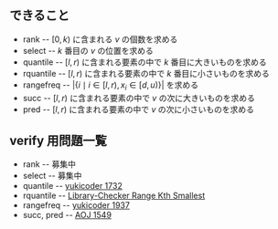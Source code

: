 
## できること
- rank
-- $\lbrack 0, k)$ に含まれる $v$ の個数を求める
- select
-- $k$ 番目の $v$ の位置を求める
- quantile
-- $\lbrack l, r)$ に含まれる要素の中で $k$ 番目に大きいものを求める
- rquantile
-- $\lbrack l, r)$ に含まれる要素の中で $k$ 番目に小さいものを求める
- rangefreq
-- $\vert \lbrace i \mid i \in \lbrack l, r), x _ i \in \lbrack d, u) \rbrace \vert$ を求める
- succ
-- $\lbrack l, r)$ に含まれる要素の中で $v$ の次に大きいものを求める
- pred
-- $\lbrack l, r)$ に含まれる要素の中で $v$ の次に小さいものを求める

## verify 用問題一覧
- rank
-- 募集中
- select
-- 募集中
- quantile
-- [yukicoder 1732](https://yukicoder.me/problems/1732)
- rquantile
-- [Library-Checker Range Kth Smallest](https://judge.yosupo.jp/problem/range_kth_smallest)
- rangefreq
-- [yukicoder 1937](https://yukicoder.me/problems/1937)
- succ, pred
-- [AOJ 1549](http://judge.u-aizu.ac.jp/onlinejudge/description.jsp?id=1549)
